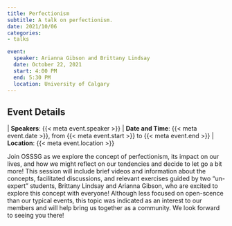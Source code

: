 ```yaml
---
title: Perfectionism
subtitle: A talk on perfectionism.
date: 2021/10/06
categories:
- talks

event:
  speaker: Arianna Gibson and Brittany Lindsay
  date: October 22, 2021
  start: 4:00 PM
  end: 5:30 PM
  location: University of Calgary
---
```


## Event Details

| __Speakers__: {{< meta event.speaker >}}
| __Date and Time__: {{< meta event.date >}}, from {{< meta event.start >}} to {{< meta event.end >}}
| __Location__: {{< meta event.location >}}

Join OSSSG as we explore the concept of perfectionism, its impact on our lives, and how we might reflect on our tendencies and decide to let go a bit more! This session will include brief videos and information about the concepts, facilitated discussions, and relevant exercises guided by two “un-expert” students, Brittany Lindsay and Arianna Gibson, who are excited to explore this concept with everyone! Although less focused on open-scence than our typical events, this topic was indicated as an interest to our members and will help bring us together as a community. We look forward to seeing you there!

